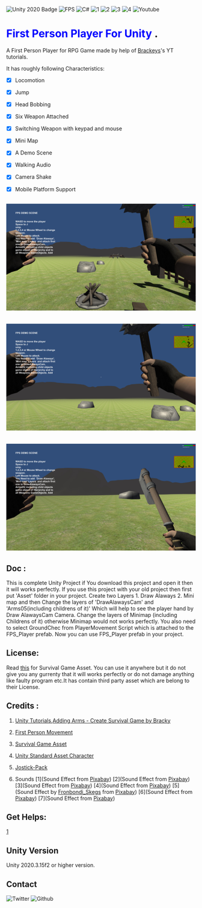 ![Unity 2020 Badge](https://img.shields.io/badge/Unity-2020-blue)
![FPS](https://img.shields.io/badge/FPS-for%20Unity-blue)
![C#](https://img.shields.io/badge/C-%23-lightgrey)
![1](https://img.shields.io/github/issues/baponkar/First-Person-Player-for-Unity)
![2](https://img.shields.io/github/forks/baponkar/First-Person-Player-for-Unity)
![3](https://img.shields.io/github/stars/baponkar/First-Person-Player-for-Unity)
![4](https://img.shields.io/github/license/baponkar/First-Person-Player-for-Unity)
![Youtube](https://img.shields.io/youtube/views/jja6asSY9vE?style=social)


# <span style="color:blue">First Person Player For Unity </span>.

A First Person Player for RPG Game made by help of [Brackeys](https://www.youtube.com/c/Brackeys)'s YT tutorials.

It has roughly following Characteristics:

- [x] Locomotion
- [x] Jump
- [x] Head Bobbing
- [x] Six Weapon Attached
- [x] Switching Weapon with keypad and mouse
- [x] Mini Map
- [x] A Demo Scene
- [x] Walking Audio 
- [x] Camera Shake
- [x] Mobile Platform Support


## ![ScreenShots1](Screenshots/Screenshot1.jpg)
## ![ScreenShots2](Screenshots/Screenshot2.jpg)
## ![ScreenShots3](Screenshots/Screenshot3.jpg)

## Doc :
This is complete Unity Project if You download this project and open it then it will works perfectly.
If you use this project with your old project then first put 'Asset' folder in your project.
Create two Layers 1. Draw Alaways 2. Mini map and then Change the layers of 'DrawAlawaysCam' and 'Arms05(including childrens of it)' Which will help to see the player hand by Draw AlawaysCam Camera.
Change the layers of Minimap (including Childrens of it) otherwise Minimap would not works perfectly.
You also need to select GroundChec from PlayerMovement Script which is attached to the FPS_Player prefab.
Now you can use FPS_Player prefab in your project.
## License:
Read [this](https://devassets.com/guidelines/) for Survival Game Asset.
You can use it anywhere but it do not give you any gurrenty that it will works perfectly or do not damage anything like faulty program etc.It has contain third party asset which are belong to their License.

## Credits :
1. [Unity Tutorials,Adding Arms - Create Survival Game by Bracky ](https://www.youtube.com/watch?v=OUQuHf8M9XQ)
2. [First Person Movement](https://www.youtube.com/watch?v=_QajrabyTJc)
3. [Survival Game Asset](https://devassets.com/assets/survival-game-assets/)
4. [Unity Standard Asset Character](https://github.com/Unity-Technologies/Standard-Assets-Characters)
5. [Jostick-Pack](https://assetstore.unity.com/packages/tools/input-management/joystick-pack-107631)


6. Sounds [1](Sound Effect from <a href="https://pixabay.com/?utm_source=link-attribution&amp;utm_medium=referral&amp;utm_campaign=music&amp;utm_content=14784">Pixabay</a>) [2](Sound Effect from <a href="https://pixabay.com/?utm_source=link-attribution&amp;utm_medium=referral&amp;utm_campaign=music&amp;utm_content=7160">Pixabay</a>) [3](Sound Effect from <a href="https://pixabay.com/?utm_source=link-attribution&amp;utm_medium=referral&amp;utm_campaign=music&amp;utm_content=7174">Pixabay</a>) [4](Sound Effect from <a href="https://pixabay.com/?utm_source=link-attribution&amp;utm_medium=referral&amp;utm_campaign=music&amp;utm_content=6101">Pixabay</a>) [5](Sound Effect by <a href="https://pixabay.com/users/fronbondi_skegs-23154649/?utm_source=link-attribution&amp;utm_medium=referral&amp;utm_campaign=music&amp;utm_content=10224">Fronbondi_Skegs</a> from <a href="https://pixabay.com/sound-effects//?utm_source=link-attribution&amp;utm_medium=referral&amp;utm_campaign=music&amp;utm_content=10224">Pixabay</a>)
[6](Sound Effect from <a href="https://pixabay.com/sound-effects/?utm_source=link-attribution&amp;utm_medium=referral&amp;utm_campaign=music&amp;utm_content=26994">Pixabay</a>) [7](Sound Effect from <a href="https://pixabay.com/?utm_source=link-attribution&amp;utm_medium=referral&amp;utm_campaign=music&amp;utm_content=45745">Pixabay</a>)

## Get Helps:
[1](https://gamedev.soarhap.com/unity-judge-platform/)
## Unity Version
Unity 2020.3.15f2 or higher version.

## Contact
![Twitter](https://img.shields.io/twitter/follow/kar_bapon?style=social)
![Github](https://img.shields.io/github/followers/baponkar?style=social)

